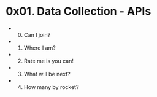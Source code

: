# 0x01. Data Collection - APIs

- 0. Can I join?

- 1. Where I am?

- 2. Rate me is you can!

- 3. What will be next?

- 4. How many by rocket?
